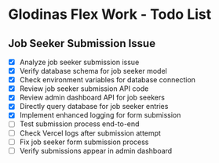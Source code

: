 # Glodinas Flex Work - Todo List

## Job Seeker Submission Issue
- [x] Analyze job seeker submission issue
- [x] Verify database schema for job seeker model
- [x] Check environment variables for database connection
- [x] Review job seeker submission API code
- [x] Review admin dashboard API for job seekers
- [x] Directly query database for job seeker entries
- [x] Implement enhanced logging for form submission
- [ ] Test submission process end-to-end
- [ ] Check Vercel logs after submission attempt
- [ ] Fix job seeker form submission process
- [ ] Verify submissions appear in admin dashboard
